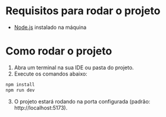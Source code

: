 # Requisitos para rodar o projeto

- [Node.js](https://nodejs.org/pt) instalado na máquina

# Como rodar o projeto

1. Abra um terminal na sua IDE ou pasta do projeto.
2. Execute os comandos abaixo:

```bash
npm install
npm run dev
```

3. O projeto estará rodando na porta configurada (padrão: http://localhost:5173).
